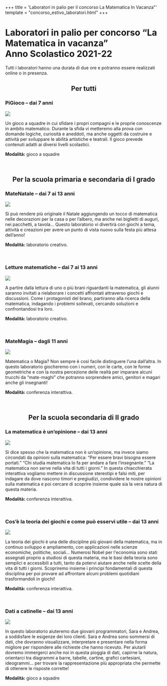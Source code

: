 +++
title = 'Laboratori in palio per il concorso La Matematica In Vacanza"'
template = "concorso_estivo_laboratori.html"
+++

<h1 class="large-centered">
Laboratori in palio per concorso “La Matematica in vacanza”<br />
Anno Scolastico 2021-22
</h1>

<p>
Tutti i laboratori hanno una durata di due ore e potranno essere realizzati
online o in presenza.
</p>

<!--
Template categorie e laboratori
<div class="co-es-lab-categoria">
<h2>
</h2>

<div class="co-es-lab-laboratorio image-left">
<h3>
</h3>
<img src="/images/concorso_estivo/filler.jpg" />
<p>
</p>
<p><b>Modalità:</b>
</p>
</div>
</div>
-->

<div class="co-es-lab-categoria">
<h2 align="center"> Per tutti</h2>

<div class="co-es-lab-laboratorio image-left">
<h3>PiGioco – dai 7 anni</h3>
<img src="/images/concorso_estivo/pi_gioco.jpg" />
<p>
Un gioco a squadre in cui sfidare i propri compagni e le proprie
conoscenze in ambito matematico. Durante la sfida vi metteremo alla prova
con domande logiche, curiosità e aneddoti, ma anche oggetti da costruire e
attività per sviluppare le abilità artistiche e teatrali. Il gioco prevede
contenuti adatti ai diversi livelli scolastici.
</p>
<p class="clear"><b>Modalità:</b> gioco a squadre</p>
<br clear="all">
</div>
</div>

<div class="co-es-lab-categoria">
<h2 align="center">Per la scuola primaria e secondaria di I grado</h2>

<div class="co-es-lab-laboratorio image-left">
<h3>MateNatale – dai 7 ai 13 anni</h3>
<img src="/images/concorso_estivo/matenatale.jpg" />
<p>
Si può rendere più originale il Natale aggiungendo un tocco di matematica
nelle decorazioni per la casa o per l’albero, ma anche nei biglietti di
auguri, nei pacchetti, a tavola... Questo laboratorio vi divertirà con
giochi a tema, attività e creazioni per avere un punto di vista nuovo
sulla festa più attesa dell’anno!
</p>
<p class="clear"><b>Modalità:</b> laboratorio creativo.</p>
<br clear="all">
</div>

<div class="co-es-lab-laboratorio image-left">
<h3>Letture matematiche – dai 7 ai 13 anni</h3>
<img src="/images/concorso_estivo/racconto_matematica.jpg" />
<p>
A partire dalla lettura di uno o più brani riguardanti la matematica, gli
alunni saranno invitati a rielaborare i concetti affrontati attraverso
giochi e discussioni. Come i protagonisti del brano, partiranno alla
ricerca della matematica, indagando i problemi sollevati, cercando
soluzioni e confrontandosi tra loro.
</p>
<p class="clear"><b>Modalità:</b> laboratorio creativo.</p>
<br clear="all">
</div>

<div class="co-es-lab-laboratorio image-left">
<h3>MateMagia – dagli 11 anni</h3>
<img src="/images/concorso_estivo/matemago.jpg" />
<p>
Matematica o Magia? Non sempre è così facile distinguere l’una dall’altra.
In questo laboratorio giocheremo con i numeri, con le carte, con le forme
geometriche e con la nostra percezione delle realtà per imparare alcuni
trucchi da “mate-maghi” che potranno sorprendere amici, genitori e magari
anche gli insegnanti!
</p>
<p class="clear">
<b>Modalità:</b>
conferenza interattiva.
</p>
<br clear="all">
</div>
</div>

<div class="co-es-lab-categoria">
<h2 align="center">Per la scuola secondaria di II grado</h2>

<div class="co-es-lab-laboratorio image-left">
<h3>La matematica è un’opinione – dai 13 anni</h3>
<img src="/images/concorso_estivo/conferenza.jpg" />
<p>
Si dice spesso che la matematica non è un’opinione, ma invece siamo
circondati da opinioni sulla matematica: “Per essere bravi bisogna essere
portati.” “Chi studia matematica lo fa per andare a fare l’insegnante.”
“La matematica non serve nella vita di tutti i giorni.” In questa
chiacchierata interattiva vogliamo mettere in discussione stereotipi e
falsi miti, per indagare da dove nascono timori e pregiudizi, condividere
le nostre opinioni sulla matematica e poi cercare di scoprire insieme
quale sia la vera natura di questa materia.
</p>
<p class="clear">
<b>Modalità:</b>
conferenza interattiva.
</p>
<br clear="all">
</div>
<div class="co-es-lab-laboratorio image-left">
<h3>Cos’è la teoria dei giochi e come può esservi utile – dai 13 anni</h3>
<img src="/images/concorso_estivo/scacchi.jpg" />
<p>
La teoria dei giochi è una delle discipline più giovani della matematica,
ma in continuo sviluppo e ampliamento, con applicazioni nelle scienze
economiche, politiche, sociali... Numerosi Nobel per l'economia sono stati
assegnati proprio a studiosi di questa materia, ma le basi della teoria
sono semplici e accessibili a tutti, tanto da potervi aiutare anche nelle
scelte della vita di tutti i giorni. Scopriremo insieme i principi
fondamentali di questa disciplina per poi provare ad affrontare alcuni
problemi quotidiani trasformandoli in giochi!
</p>
<p class="clear">
<b>Modalità:</b>
conferenza interattiva.
</p>
<br clear="all">
</div>
<div class="co-es-lab-laboratorio image-left">
<h3>Dati a catinelle – dai 13 anni</h3>
<img src="/images/concorso_estivo/due_passi.jpg" />
<p>
In questo laboratorio aiuteremo due giovani programmatori, Sara e Andrea,
a soddisfare le esigenze dei loro clienti. Sara e Andrea sono sommersi di
dati, che dovranno visualizzare, interpretare e presentare nella forma
migliore per rispondere alle richieste che hanno ricevuto. Per aiutarli
dovremo immergerci anche noi in questa pioggia di dati, capirne la natura,
orientarci tra diagrammi a barre, tabelle, cartine, grafici cartesiani,
ideogrammi… per trovare la rappresentazione più appropriata che permette
di ottenere le risposte corrette!
</p>
<p class="clear">
<b>Modalità:</b>
gioco a squadre
</p>
<br clear="all">
</div>
</div>
